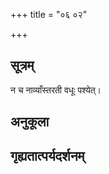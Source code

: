 +++
title = "०६ ०२"

+++
## सूत्रम्
न च नाव्याँस्तरती वधूः पश्येत्।
## अनुकूला

## गृह्यतात्पर्यदर्शनम्

